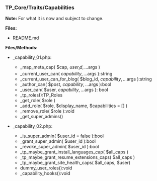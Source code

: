 ### TP_Core/Traits/Capabilities

**Note:** For what it is now and subject to change. 

**Files:** 
- README.md

**Files/Methods:** 

- _capability_01.php: 	
	* _map_meta_cap( $cap, $user_id, ...$args )  
	* _current_user_can( $capability, ...$args ):string 
	* _current_user_can_for_blog( $blog_id, $capability, ...$args ):string 
	* _author_can( $post, $capability, ...$args ):bool
	* _user_can( $user, $capability, ...$args ): bool
	* _tp_roles():TP_Roles 
	* _get_role( $role ) 
	* _add_role( $role, $display_name, $capabilities = [] ) 
	* _remove_role( $role ):void 
	* _get_super_admins()  

- _capability_02.php: 	
	* _is_super_admin( $user_id = false ):bool 
	* _grant_super_admin( $user_id ):bool 
	* _revoke_super_admin( $user_id ):bool 
	* _tp_maybe_grant_install_languages_cap( $all_caps ) 
	* _tp_maybe_grant_resume_extensions_caps( $all_caps )  
	* _tp_maybe_grant_site_health_caps( $all_caps, $user)  
	* dummy_user_roles():void 
	* _capability_hooks():void 
